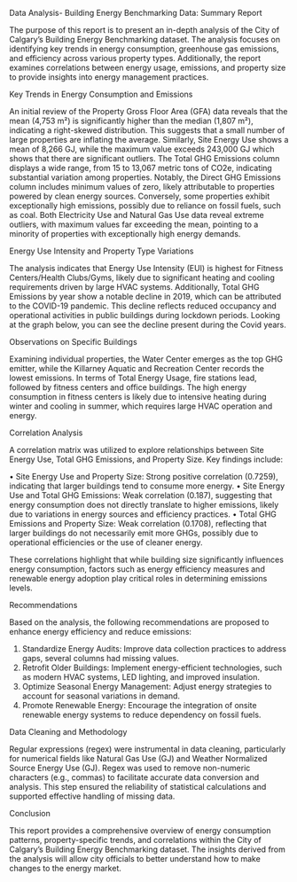 Data Analysis- Building Energy Benchmarking Data: Summary Report

The purpose of this report is to present an in-depth analysis of the City of Calgary’s Building Energy Benchmarking dataset. The analysis focuses on identifying key trends in energy consumption, greenhouse gas emissions, and efficiency across various property types. Additionally, the report examines correlations between energy usage, emissions, and property size to provide insights into energy management practices.

Key Trends in Energy Consumption and Emissions

An initial review of the Property Gross Floor Area (GFA) data reveals that the mean (4,753 m²) is significantly higher than the median (1,807 m²), indicating a right-skewed distribution. This suggests that a small number of large properties are inflating the average. Similarly, Site Energy Use shows a mean of 8,266 GJ, while the maximum value exceeds 243,000 GJ which shows that there are significant outliers. 
The Total GHG Emissions column displays a wide range, from 15 to 13,067 metric tons of CO2e, indicating substantial variation among properties. Notably, the Direct GHG Emissions column includes minimum values of zero, likely attributable to properties powered by clean energy sources. Conversely, some properties exhibit exceptionally high emissions, possibly due to reliance on fossil fuels, such as coal. Both Electricity Use and Natural Gas Use data reveal extreme outliers, with maximum values far exceeding the mean, pointing to a minority of properties with exceptionally high energy demands.

Energy Use Intensity and Property Type Variations

The analysis indicates that Energy Use Intensity (EUI) is highest for Fitness Centers/Health Clubs/Gyms, likely due to significant heating and cooling requirements driven by large HVAC systems. Additionally, Total GHG Emissions by year show a notable decline in 2019, which can be attributed to the COVID-19 pandemic. This decline reflects reduced occupancy and operational activities in public buildings during lockdown periods. Looking at the graph below, you can see the decline present during the Covid years. 

Observations on Specific Buildings

Examining individual properties, the Water Center emerges as the top GHG emitter, while the Killarney Aquatic and Recreation Center records the lowest emissions. 
In terms of Total Energy Usage, fire stations lead, followed by fitness centers and office buildings. The high energy consumption in fitness centers is likely due to intensive heating during winter and cooling in summer, which requires large HVAC operation and energy.
 
Correlation Analysis

A correlation matrix was utilized to explore relationships between Site Energy Use, Total GHG Emissions, and Property Size. Key findings include:

•	Site Energy Use and Property Size: Strong positive correlation (0.7259), indicating that larger buildings tend to consume more energy.
•	Site Energy Use and Total GHG Emissions: Weak correlation (0.187), suggesting that energy consumption does not directly translate to higher emissions, likely due to variations in energy sources and efficiency practices.
•	Total GHG Emissions and Property Size: Weak correlation (0.1708), reflecting that larger buildings do not necessarily emit more GHGs, possibly due to operational efficiencies or the use of cleaner energy.

These correlations highlight that while building size significantly influences energy consumption, factors such as energy efficiency measures and renewable energy adoption play critical roles in determining emissions levels.

Recommendations

Based on the analysis, the following recommendations are proposed to enhance energy efficiency and reduce emissions:
1.	Standardize Energy Audits: Improve data collection practices to address gaps, several columns had missing values. 
2.	Retrofit Older Buildings: Implement energy-efficient technologies, such as modern HVAC systems, LED lighting, and improved insulation.
3.	Optimize Seasonal Energy Management: Adjust energy strategies to account for seasonal variations in demand.
4.	Promote Renewable Energy: Encourage the integration of onsite renewable energy systems to reduce dependency on fossil fuels.

Data Cleaning and Methodology

Regular expressions (regex) were instrumental in data cleaning, particularly for numerical fields like Natural Gas Use (GJ) and Weather Normalized Source Energy Use (GJ). Regex was used to remove non-numeric characters (e.g., commas) to facilitate accurate data conversion and analysis. This step ensured the reliability of statistical calculations and supported effective handling of missing data.


Conclusion

This report provides a comprehensive overview of energy consumption patterns, property-specific trends, and correlations within the City of Calgary’s Building Energy Benchmarking dataset. The insights derived from the analysis will allow city officials to better understand how to make changes to the energy market. 
